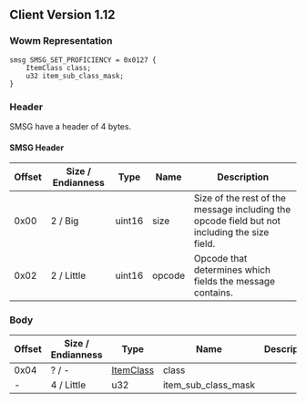 ## Client Version 1.12

### Wowm Representation
```rust,ignore
smsg SMSG_SET_PROFICIENCY = 0x0127 {
    ItemClass class;
    u32 item_sub_class_mask;
}
```
### Header
SMSG have a header of 4 bytes.

#### SMSG Header
| Offset | Size / Endianness | Type   | Name   | Description |
| ------ | ----------------- | ------ | ------ | ----------- |
| 0x00   | 2 / Big           | uint16 | size   | Size of the rest of the message including the opcode field but not including the size field.|
| 0x02   | 2 / Little        | uint16 | opcode | Opcode that determines which fields the message contains.|
### Body
| Offset | Size / Endianness | Type | Name | Description |
| ------ | ----------------- | ---- | ---- | ----------- |
| 0x04 | ? / - | [ItemClass](itemclass.md) | class |  |
| - | 4 / Little | u32 | item_sub_class_mask |  |
